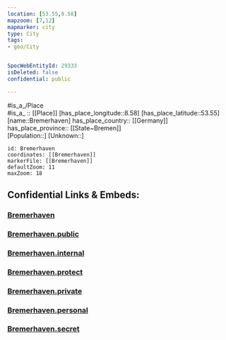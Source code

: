 ```yaml
---
location: [53.55,8.58] 
mapzoom: [7,12] 
mapmarker: city 
type: City
tags:
- geo/City


SpocWebEntityId: 29333
isDeleted: false
confidential: public

---
```

#is_a_/Place  
#is_a_ :: [[Place]] 
[has_place_longitude::8.58] 
[has_place_latitude::53.55] 
[name::Bremerhaven] 
has_place_country:: [[Germany]]  
has_place_province:: [[State~Bremen]]  
[Population::] 
[Unknown::] 


```leaflet
id: Bremerhaven
coordinates: [[Bremerhaven]] 
markerFile: [[Bremerhaven]] 
defaultZoom: 11 
maxZoom: 18
```


## Confidential Links & Embeds: 

### [Bremerhaven](/_Standards/Earth/Continent/Europe/Europe~Central/Germany/Germany~West/State~Bremen/cities~Bremen/Bremerhaven.md) 

### [Bremerhaven.public](/_public/Earth/Continent/Europe/Europe~Central/Germany/Germany~West/State~Bremen/cities~Bremen/Bremerhaven.public.md) 

### [Bremerhaven.internal](/_internal/Earth/Continent/Europe/Europe~Central/Germany/Germany~West/State~Bremen/cities~Bremen/Bremerhaven.internal.md) 

### [Bremerhaven.protect](/_protect/Earth/Continent/Europe/Europe~Central/Germany/Germany~West/State~Bremen/cities~Bremen/Bremerhaven.protect.md) 

### [Bremerhaven.private](/_private/Earth/Continent/Europe/Europe~Central/Germany/Germany~West/State~Bremen/cities~Bremen/Bremerhaven.private.md) 

### [Bremerhaven.personal](/_personal/Earth/Continent/Europe/Europe~Central/Germany/Germany~West/State~Bremen/cities~Bremen/Bremerhaven.personal.md) 

### [Bremerhaven.secret](/_secret/Earth/Continent/Europe/Europe~Central/Germany/Germany~West/State~Bremen/cities~Bremen/Bremerhaven.secret.md)

